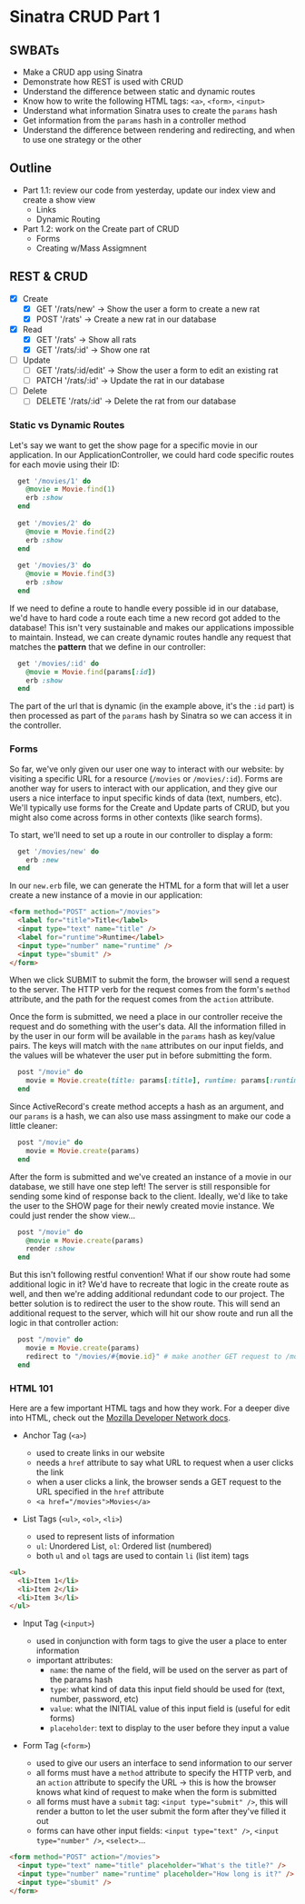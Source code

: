 Sinatra CRUD Part 1
===

## SWBATs
- Make a CRUD app using Sinatra
- Demonstrate how REST is used with CRUD
- Understand the difference between static and dynamic routes
- Know how to write the following HTML tags: `<a>`, `<form>`, `<input>`
- Understand what information Sinatra uses to create the `params` hash
- Get information from the `params` hash in a controller method
- Understand the difference between rendering and redirecting, and when to use one strategy or the other

## Outline
- Part 1.1: review our code from yesterday, update our index view and create a show view
  - Links
  - Dynamic Routing
- Part 1.2: work on the Create part of CRUD
  - Forms
  - Creating w/Mass Assigmnent

## REST & CRUD
- [x] Create
  - [x] GET '/rats/new' -> Show the user a form to create a new rat
  - [x] POST '/rats' -> Create a new rat in our database
- [x] Read
  - [x] GET '/rats' -> Show all rats
  - [x] GET '/rats/:id' -> Show one rat
- [ ] Update
  - [ ] GET '/rats/:id/edit' -> Show the user a form to edit an existing rat
  - [ ] PATCH '/rats/:id' -> Update the rat in our database
- [ ] Delete
  - [ ] DELETE '/rats/:id' -> Delete the rat from our database

### Static vs Dynamic Routes

Let's say we want to get the show page for a specific movie in our application. In our ApplicationController, we could hard code specific routes for each movie using their ID:

```rb
  get '/movies/1' do
    @movie = Movie.find(1)
    erb :show
  end
  
  get '/movies/2' do
    @movie = Movie.find(2)
    erb :show
  end
  
  get '/movies/3' do
    @movie = Movie.find(3)
    erb :show
  end
```

If we need to define a route to handle every possible id in our database, we'd have to hard code a route each time a new record got added to the database! This isn't very sustainable and makes our applications impossible to maintain. Instead, we can create dynamic routes handle any request that matches the __pattern__ that we define in our controller:

```rb
  get '/movies/:id' do
    @movie = Movie.find(params[:id])
    erb :show
  end
```

The part of the url that is dynamic (in the example above, it's the `:id` part) is then processed as part of the `params` hash by Sinatra so we can access it in the controller.

### Forms

So far, we've only given our user one way to interact with our website: by visiting a specific URL for a resource (`/movies` or `/movies/:id`). Forms are another way for users to interact with our application, and they give our users a nice interface to input specific kinds of data (text, numbers, etc). We'll typically use forms for the Create and Update parts of CRUD, but you might also come across forms in other contexts (like search forms).

To start, we'll need to set up a route in our controller to display a form:

```rb
  get '/movies/new' do
    erb :new
  end
```

In our `new.erb` file, we can generate the HTML for a form that will let a user create a new instance of a movie in our application:

```html
<form method="POST" action="/movies">
  <label for="title">Title</label>
  <input type="text" name="title" />
  <label for="runtime">Runtime</label>
  <input type="number" name="runtime" />
  <input type="sbumit" />
</form>
```

When we click SUBMIT to submit the form, the browser will send a request to the server. The HTTP verb for the request comes from the form's `method` attribute, and the path for the request comes from the `action` attribute.

Once the form is submitted, we need a place in our controller receive the request and do something with the user's data. All the information filled in by the user in our form will be available in the `params` hash as key/value pairs. The keys will match with the `name` attributes on our input fields, and the values will be whatever the user put in before submitting the form.

```rb
  post "/movie" do
    movie = Movie.create(title: params[:title], runtime: params[:runtime])
  end
```

Since ActiveRecord's create method accepts a hash as an argument, and our `params` is a hash, we can also use mass assingment to make our code a little cleaner:

```rb
  post "/movie" do
    movie = Movie.create(params)
  end
```

After the form is submitted and we've created an instance of a movie in our database, we still have one step left! The server is still responsible for sending some kind of response back to the client. Ideally, we'd like to take the user to the SHOW page for their newly created movie instance. We could just render the show view...

```rb
  post "/movie" do
    @movie = Movie.create(params)
    render :show
  end
```

But this isn't following restful convention! What if our show route had some additional logic in it? We'd have to recreate that logic in the create route as well, and then we're adding additional redundant code to our project. The better solution is to redirect the user to the show route. This will send an additional request to the server, which will hit our show route and run all the logic in that controller action:

```rb
  post "/movie" do
    movie = Movie.create(params)
    redirect to "/movies/#{movie.id}" # make another GET request to /movies/1
  end
```


### HTML 101

Here are a few important HTML tags and how they work. For a deeper dive into HTML, check out the [Mozilla Developer Network docs](https://developer.mozilla.org/en-US/docs/Web/HTML).

- Anchor Tag (`<a>`)
  - used to create links in our website
  - needs a `href` attribute to say what URL to request when a user clicks the link
  - when a user clicks a link, the browser sends a GET request to the URL specified in the `href` attribute
  - `<a href="/movies">Movies</a>`

- List Tags (`<ul>`, `<ol>`, `<li>`)
  - used to represent lists of information
  - `ul`: Unordered List, `ol`: Ordered list (numbered)
  - both `ul` and `ol` tags are used to contain `li` (list item) tags

```html
<ul>
  <li>Item 1</li>
  <li>Item 2</li>
  <li>Item 3</li>
</ul>
```

- Input Tag (`<input>`)
  - used in conjunction with form tags to give the user a place to enter information
  - important attributes:
    - `name`: the name of the field, will be used on the server as part of the params hash
    - `type`: what kind of data this input field should be used for (text, number, password, etc)
    - `value`: what the INITIAL value of this input field is (useful for edit forms)
    - `placeholder`: text to display to the user before they input a value

- Form Tag (`<form>`)
  - used to give our users an interface to send information to our server
  - all forms must have a `method` attribute to specify the HTTP verb, and an `action` attribute to specify the URL -> this is how the browser knows what kind of request to make when the form is submitted
  - all forms must have a `submit` tag: `<input type="submit" />`, this will render a button to let the user submit the form after they've filled it out
  - forms can have other input fields: `<input type="text" />`, `<input type="number" />`, `<select>`...
  
```html
<form method="POST" action="/movies">
  <input type="text" name="title" placeholder="What's the title?" />
  <input type="number" name="runtime" placeholder="How long is it?" />
  <input type="sbumit" />
</form>
```
  